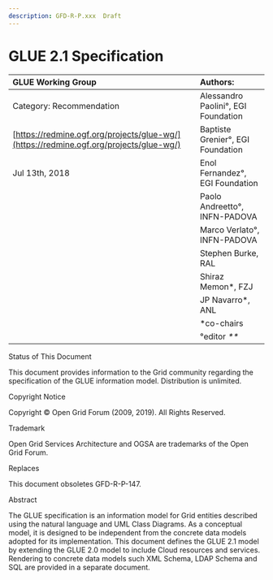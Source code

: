 ```yaml
---
description: GFD-R-P.xxx  Draft
---
```


# GLUE 2.1 Specification

| GLUE Working Group | **Authors:** |
| :--- | :--- |
| Category: Recommendation | Alessandro Paolini°, EGI Foundation |
| [https://redmine.ogf.org/projects/glue-wg/](https://redmine.ogf.org/projects/glue-wg/) | Baptiste Grenier°, EGI Foundation |
| Jul 13th, 2018 | Enol Fernandez°, EGI Foundation |
|  | Paolo Andreetto°, INFN-PADOVA |
|  | Marco Verlato°, INFN-PADOVA |
|  | Stephen Burke, RAL |
|  | Shiraz Memon\*, FZJ |
|  | JP Navarro\*, ANL |
|  | \*co-chairs |
|  | °editor _\*\*_ |

Status of This Document

This document provides information to the Grid community regarding the specification of the GLUE information model. Distribution is unlimited.

Copyright Notice

Copyright © Open Grid Forum \(2009, 2019\). All Rights Reserved.

Trademark

Open Grid Services Architecture and OGSA are trademarks of the Open Grid Forum.

Replaces

This document obsoletes GFD-R-P-147.

Abstract

The GLUE specification is an information model for Grid entities described using the natural language and UML Class Diagrams. As a conceptual model, it is designed to be independent from the concrete data models adopted for its implementation. This document defines the GLUE 2.1 model by extending the GLUE 2.0 model to include Cloud resources and services. Rendering to concrete data models such XML Schema, LDAP Schema and SQL are provided in a separate document.

